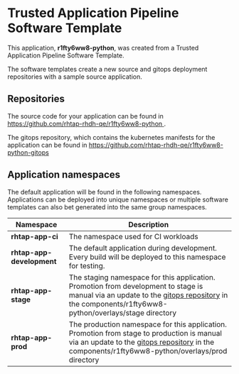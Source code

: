 # Trusted Application Pipeline Software Template

This application, **r1fty6ww8-python**, was created from a Trusted Application Pipeline Software Template.

The software templates create a new source and gitops deployment repositories with a sample source application. 

## Repositories

The source code for your application can be found in [https://github.com/rhtap-rhdh-qe/r1fty6ww8-python ](https://github.com/rhtap-rhdh-qe/r1fty6ww8-python ).
 
The gitops repository, which contains the kubernetes manifests for the application can be found in 
[https://github.com/rhtap-rhdh-qe/r1fty6ww8-python-gitops ](https://github.com/rhtap-rhdh-qe/r1fty6ww8-python-gitops ) 

## Application namespaces 

The default application will be found in the following namespaces. Applications can be deployed into unique namespaces or multiple software templates can also bet generated into the same group namespaces.  

|  Namespace   |  Description   |  
| -------- | -------- |
| **rhtap-app-ci** | The namespace used for CI workloads |
| **rhtap-app-development** | The default application during development. Every build will be deployed to this namespace for testing. |
| **rhtap-app-stage** | The staging namespace for this application. Promotion from development to stage is manual via an update to the [gitops repository](https://github.com/rhtap-rhdh-qe/r1fty6ww8-python-gitops ) in the components/r1fty6ww8-python/overlays/stage directory |
| **rhtap-app-prod** | The production namespace for this application. Promotion from stage to production is manual via an update to the [gitops repository](https://github.com/rhtap-rhdh-qe/r1fty6ww8-python-gitops ) in the components/r1fty6ww8-python/overlays/prod directory |
